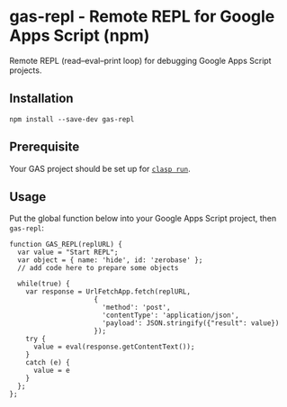 # gas-repl - Remote REPL for Google Apps Script (npm)

Remote REPL (read–eval–print loop) for debugging Google Apps Script projects.

## Installation

```
npm install --save-dev gas-repl
```

## Prerequisite

Your GAS project should be set up for [`clasp run`](https://github.com/google/clasp/blob/master/docs/run.md).

## Usage

Put the global function below into your Google Apps Script project, then `gas-repl`:

```
function GAS_REPL(replURL) {
  var value = "Start REPL";
  var object = { name: 'hide', id: 'zerobase' };
  // add code here to prepare some objects

  while(true) {
    var response = UrlFetchApp.fetch(replURL,
                     {
                       'method': 'post',
                       'contentType': 'application/json',
                       'payload': JSON.stringify({"result": value})
                     });
    try {
      value = eval(response.getContentText());
    }
    catch (e) {
      value = e
    }
  };
};
```
